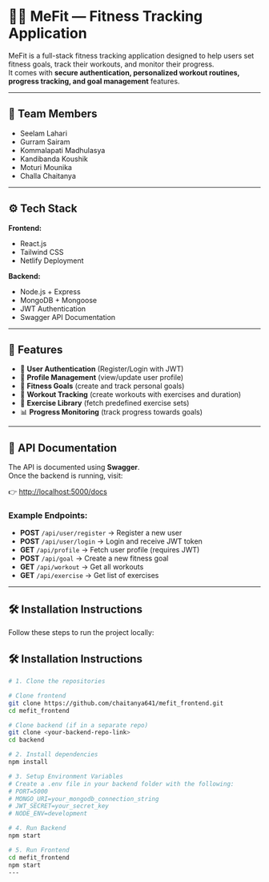 # 🏋️‍♂️ MeFit — Fitness Tracking Application

MeFit is a full-stack fitness tracking application designed to help users set fitness goals, track their workouts, and monitor their progress.  
It comes with **secure authentication, personalized workout routines, progress tracking, and goal management** features.

--- 

## 👥 Team Members
- Seelam Lahari  
- Gurram Sairam  
- Kommalapati Madhulasya  
- Kandibanda Koushik  
- Moturi Mounika  
- Challa Chaitanya  

---

## ⚙️ Tech Stack
**Frontend:**
- React.js  
- Tailwind CSS  
- Netlify Deployment  

**Backend:**
- Node.js + Express  
- MongoDB + Mongoose  
- JWT Authentication  
- Swagger API Documentation  

---

## 📖 Features
- 🔐 **User Authentication** (Register/Login with JWT)  
- 👤 **Profile Management** (view/update user profile)  
- 🎯 **Fitness Goals** (create and track personal goals)  
- 🏃 **Workout Tracking** (create workouts with exercises and duration)  
- 💪 **Exercise Library** (fetch predefined exercise sets)  
- 📊 **Progress Monitoring** (track progress towards goals)  

---
## 📑 API Documentation

The API is documented using **Swagger**.  
Once the backend is running, visit:

👉 [http://localhost:5000/docs](http://localhost:5000/docs)

### Example Endpoints:
- **POST** `/api/user/register` → Register a new user  
- **POST** `/api/user/login` → Login and receive JWT token  
- **GET** `/api/profile` → Fetch user profile (requires JWT)  
- **POST** `/api/goal` → Create a new fitness goal  
- **GET** `/api/workout` → Get all workouts  
- **GET** `/api/exercise` → Get list of exercises

 ---
 
## 🛠️ Installation Instructions

Follow these steps to run the project locally:

## 🛠️ Installation Instructions

```bash
# 1. Clone the repositories

# Clone frontend
git clone https://github.com/chaitanya641/mefit_frontend.git
cd mefit_frontend

# Clone backend (if in a separate repo)
git clone <your-backend-repo-link>
cd backend

# 2. Install dependencies
npm install

# 3. Setup Environment Variables
# Create a .env file in your backend folder with the following:
# PORT=5000
# MONGO_URI=your_mongodb_connection_string
# JWT_SECRET=your_secret_key
# NODE_ENV=development

# 4. Run Backend
npm start

# 5. Run Frontend
cd mefit_frontend
npm start
---


